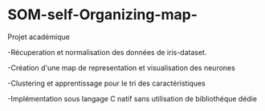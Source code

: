 # SOM-self-Organizing-map-
Projet académique 

-Récuperation et normalisation des données de iris-dataset.

-Création d'une map de representation et visualisation des neurones

-Clustering et apprentissage pour le tri des caractéristiques

-Implémentation sous langage C natif sans utilisation de bibliothéque dédie
